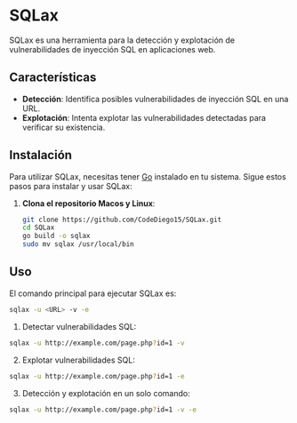 # SQLax

SQLax es una herramienta para la detección y explotación de vulnerabilidades de inyección SQL en aplicaciones web. 

## Características

- **Detección**: Identifica posibles vulnerabilidades de inyección SQL en una URL.
- **Explotación**: Intenta explotar las vulnerabilidades detectadas para verificar su existencia.

## Instalación

Para utilizar SQLax, necesitas tener [Go](https://golang.org/dl/) instalado en tu sistema. Sigue estos pasos para instalar y usar SQLax:

1. **Clona el repositorio Macos y Linux**:
   ```bash
   git clone https://github.com/CodeDiego15/SQLax.git
   cd SQLax
   go build -o sqlax
   sudo mv sqlax /usr/local/bin   
   ```

## Uso 
El comando principal para ejecutar SQLax es:
```bash
sqlax -u <URL> -v -e
```
1. Detectar vulnerabilidades SQL:
```bash
sqlax -u http://example.com/page.php?id=1 -v
```
2. Explotar vulnerabilidades SQL:
```bash
sqlax -u http://example.com/page.php?id=1 -e
```
3. Detección y explotación en un solo comando:
```bash
sqlax -u http://example.com/page.php?id=1 -v -e
```
